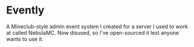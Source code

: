 # Evently
A Mineclub-style admin event system I created for a server I used to work at called NebulaMC. Now disused, so I've open-sourced it lest anyone wants to use it.
